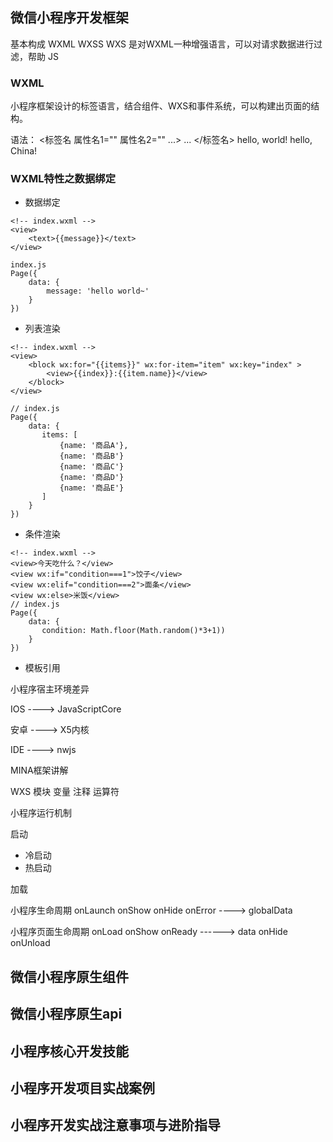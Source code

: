 
## 微信小程序开发框架

基本构成
WXML
WXSS
WXS 是对WXML一种增强语言，可以对请求数据进行过滤，帮助
JS

### WXML

小程序框架设计的标签语言，结合组件、WXS和事件系统，可以构建出页面的结构。

语法：
<标签名 属性名1="" 属性名2="" ...>
   ...
</标签名>
<view class="className" data-name="A">
    hello, world!
    <view>
        hello, China!
    </view>
</view>

### WXML特性之数据绑定

- 数据绑定
```
<!-- index.wxml -->
<view>
    <text>{{message}}</text>
</view>

index.js
Page({
    data: {
        message: 'hello world~'
    }
})
```

- 列表渲染

```
<!-- index.wxml -->
<view>
    <block wx:for="{{items}}" wx:for-item="item" wx:key="index" >
        <view>{{index}}:{{item.name}}</view>
    </block>
</view>

// index.js
Page({
    data: {
       items: [
           {name: '商品A'},
           {name: '商品B'}
           {name: '商品C'}
           {name: '商品D'}
           {name: '商品E'}
       ]
    }
})
```
- 条件渲染
```
<!-- index.wxml -->
<view>今天吃什么？</view>
<view wx:if="condition===1">饺子</view>
<view wx:elif="condition===2">面条</view>
<view wx:else>米饭</view>
// index.js
Page({
    data: {
       condition: Math.floor(Math.random()*3+1))
    }
})
```

- 模板引用

小程序宿主环境差异

IOS  ----> JavaScriptCore

安卓  ----> X5内核

IDE  ----> nwjs

MINA框架讲解

WXS
模块
变量
注释
运算符

小程序运行机制

启动
- 冷启动
- 热启动

加载

小程序生命周期
onLaunch
onShow
onHide
onError   ---->  globalData

小程序页面生命周期
onLoad
onShow
onReady      ------> data
onHide
onUnload


## 微信小程序原生组件



## 微信小程序原生api



## 小程序核心开发技能



## 小程序开发项目实战案例



## 小程序开发实战注意事项与进阶指导
